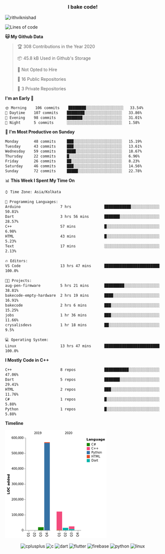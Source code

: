 <h3 align="center">I bake code!</h3>

<p align="left"> <img src="https://komarev.com/ghpvc/?username=rithviknishad" alt="rithviknishad" /> </p>

<!--START_SECTION:waka-->
![Lines of code](https://img.shields.io/badge/From%20Hello%20World%20I%27ve%20Written-23.2%20million%20lines%20of%20code-blue)

**🐱 My Github Data** 

> 🏆 308 Contributions in the Year 2020
 > 
> 📦 45.8 kB Used in Github's Storage 
 > 
> 🚫 Not Opted to Hire
 > 
> 📜 16 Public Repositories
 > 
> 🔑 3 Private Repositories 

**I'm an Early 🐤** 

```text
🌞 Morning    106 commits    ████████░░░░░░░░░░░░░░░░░   33.54% 
🌆 Daytime    107 commits    ████████░░░░░░░░░░░░░░░░░   33.86% 
🌃 Evening    98 commits     ███████░░░░░░░░░░░░░░░░░░   31.01% 
🌙 Night      5 commits      ░░░░░░░░░░░░░░░░░░░░░░░░░   1.58%

```
📅 **I'm Most Productive on Sunday** 

```text
Monday       48 commits     ███░░░░░░░░░░░░░░░░░░░░░░   15.19% 
Tuesday      43 commits     ███░░░░░░░░░░░░░░░░░░░░░░   13.61% 
Wednesday    59 commits     ████░░░░░░░░░░░░░░░░░░░░░   18.67% 
Thursday     22 commits     █░░░░░░░░░░░░░░░░░░░░░░░░   6.96% 
Friday       26 commits     ██░░░░░░░░░░░░░░░░░░░░░░░   8.23% 
Saturday     46 commits     ███░░░░░░░░░░░░░░░░░░░░░░   14.56% 
Sunday       72 commits     █████░░░░░░░░░░░░░░░░░░░░   22.78%

```


📊 **This Week I Spent My Time On** 

```text
⌚︎ Time Zone: Asia/Kolkata

💬 Programming Languages: 
Arduino                  7 hrs               ████████████░░░░░░░░░░░░░   50.81% 
Dart                     3 hrs 56 mins       ███████░░░░░░░░░░░░░░░░░░   28.57% 
C++                      57 mins             █░░░░░░░░░░░░░░░░░░░░░░░░   6.98% 
HTML                     43 mins             █░░░░░░░░░░░░░░░░░░░░░░░░   5.23% 
Text                     17 mins             ░░░░░░░░░░░░░░░░░░░░░░░░░   2.13%

🔥 Editors: 
VS Code                  13 hrs 47 mins      █████████████████████████   100.0%

🐱‍💻 Projects: 
aug-pen-firmware         5 hrs 21 mins       █████████░░░░░░░░░░░░░░░░   38.81% 
bakecode-empty-hardware  2 hrs 19 mins       ████░░░░░░░░░░░░░░░░░░░░░   16.91% 
bakecode                 2 hrs 6 mins        ███░░░░░░░░░░░░░░░░░░░░░░   15.25% 
jobs                     1 hr 36 mins        ███░░░░░░░░░░░░░░░░░░░░░░   11.66% 
crysalisdevs             1 hr 18 mins        ██░░░░░░░░░░░░░░░░░░░░░░░   9.5%

💻 Operating System: 
Linux                    13 hrs 47 mins      █████████████████████████   100.0%

```

**I Mostly Code in C++** 

```text
C++                      8 repos             ███████████░░░░░░░░░░░░░░   47.06% 
Dart                     5 repos             ███████░░░░░░░░░░░░░░░░░░   29.41% 
HTML                     2 repos             ███░░░░░░░░░░░░░░░░░░░░░░   11.76% 
C#                       1 repos             █░░░░░░░░░░░░░░░░░░░░░░░░   5.88% 
Python                   1 repos             █░░░░░░░░░░░░░░░░░░░░░░░░   5.88%

```


**Timeline**

![Chart not found](https://github.com/rithviknishad/rithviknishad/blob/master/charts/bar_graph.png) 


<!--END_SECTION:waka-->

<p align="center">
  <img src="https://devicons.github.io/devicon/devicon.git/icons/cplusplus/cplusplus-original.svg" alt="cplusplus" width="30" height="30"/>
  <img src="https://devicons.github.io/devicon/devicon.git/icons/c/c-original.svg" alt="c" width="30" height="30"/>
  <img src="https://www.vectorlogo.zone/logos/dartlang/dartlang-icon.svg" alt="dart" width="30" height="30"/>
  <img src="https://www.vectorlogo.zone/logos/flutterio/flutterio-icon.svg" alt="flutter" width="30" height="30"/> 
  <img src="https://www.vectorlogo.zone/logos/firebase/firebase-icon.svg" alt="firebase" width="30" height="30"/> 
  <img src="https://devicons.github.io/devicon/devicon.git/icons/python/python-original.svg" alt="python" width="30" height="30"/> 
  <img src="https://devicons.github.io/devicon/devicon.git/icons/linux/linux-original.svg" alt="linux" width="30" height="30"/> 
</p>
